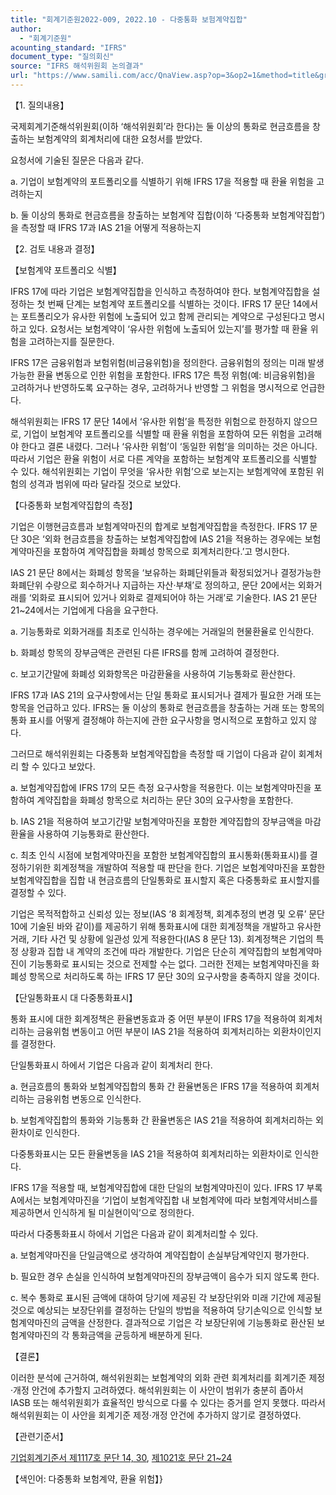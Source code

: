 ```yaml
---
title: "회계기준원2022-009, 2022.10 - 다중통화 보험계약집합"
author:
  - "회계기준원"
acounting_standard: "IFRS"
document_type: "질의회신"
source: "IFRS 해석위원회 논의결과"
url: "https://www.samili.com/acc/QnaView.asp?op=3&op2=1&method=title&group=2123-15;1&orgcode=2&searchword=&page=2&code=%ED%9A%8C%EA%B3%84%EA%B8%B0%EC%A4%80%EC%9B%902022%2D009%3A20221031"
---
```

【1. 질의내용】

국제회계기준해석위원회(이하 ‘해석위원회’라 한다)는 둘 이상의 통화로 현금흐름을 창출하는 보험계약의 회계처리에 대한 요청서를 받았다.

  

요청서에 기술된 질문은 다음과 같다.

  

a. 기업이 보험계약의 포트폴리오를 식별하기 위해 IFRS 17을 적용할 때 환율 위험을 고려하는지

b. 둘 이상의 통화로 현금흐름을 창출하는 보험계약 집합(이하 ‘다중통화 보험계약집합’)을 측정할 때 IFRS 17과 IAS 21을 어떻게 적용하는지

  

【2. 검토 내용과 결정】

  

【보험계약 포트폴리오 식별】

IFRS 17에 따라 기업은 보험계약집합을 인식하고 측정하여야 한다. 보험계약집합을 설정하는 첫 번째 단계는 보험계약 포트폴리오를 식별하는 것이다. IFRS 17 문단 14에서는 포트폴리오가 유사한 위험에 노출되어 있고 함께 관리되는 계약으로 구성된다고 명시하고 있다. 요청서는 보험계약이 ‘유사한 위험에 노출되어 있는지’를 평가할 때 환율 위험을 고려하는지를 질문한다.

  

IFRS 17은 금융위험과 보험위험(비금융위험)을 정의한다. 금융위험의 정의는 미래 발생 가능한 환율 변동으로 인한 위험을 포함한다. IFRS 17은 특정 위험(예: 비금융위험)을 고려하거나 반영하도록 요구하는 경우, 고려하거나 반영할 그 위험을 명시적으로 언급한다.

  

해석위원회는 IFRS 17 문단 14에서 ‘유사한 위험’을 특정한 위험으로 한정하지 않으므로, 기업이 보험계약 포트폴리오를 식별할 때 환율 위험을 포함하여 모든 위험을 고려해야 한다고 결론 내렸다. 그러나 ‘유사한 위험’이 ‘동일한 위험’을 의미하는 것은 아니다. 따라서 기업은 환율 위험이 서로 다른 계약을 포함하는 보험계약 포트폴리오를 식별할 수 있다. 해석위원회는 기업이 무엇을 ‘유사한 위험’으로 보는지는 보험계약에 포함된 위험의 성격과 범위에 따라 달라질 것으로 보았다.

  

【다중통화 보험계약집합의 측정】

기업은 이행현금흐름과 보험계약마진의 합계로 보험계약집합을 측정한다. IFRS 17 문단 30은 ‘외화 현금흐름을 창출하는 보험계약집합에 IAS 21을 적용하는 경우에는 보험계약마진을 포함하여 계약집합을 화폐성 항목으로 회계처리한다.’고 명시한다.

  

IAS 21 문단 8에서는 화폐성 항목을 ‘보유하는 화폐단위들과 확정되었거나 결정가능한 화폐단위 수량으로 회수하거나 지급하는 자산·부채’로 정의하고, 문단 20에서는 외화거래를 ‘외화로 표시되어 있거나 외화로 결제되어야 하는 거래’로 기술한다. IAS 21 문단 21~24에서는 기업에게 다음을 요구한다.

  

a. 기능통화로 외화거래를 최초로 인식하는 경우에는 거래일의 현물환율로 인식한다.

b. 화폐성 항목의 장부금액은 관련된 다른 IFRS를 함께 고려하여 결정한다.

c. 보고기간말에 화폐성 외화항목은 마감환율을 사용하여 기능통화로 환산한다.

  

IFRS 17과 IAS 21의 요구사항에서는 단일 통화로 표시되거나 결제가 필요한 거래 또는 항목을 언급하고 있다. IFRS는 둘 이상의 통화로 현금흐름을 창출하는 거래 또는 항목의 통화 표시를 어떻게 결정해야 하는지에 관한 요구사항을 명시적으로 포함하고 있지 않다.

  

그러므로 해석위원회는 다중통화 보험계약집합을 측정할 때 기업이 다음과 같이 회계처리 할 수 있다고 보았다.

  

a. 보험계약집합에 IFRS 17의 모든 측정 요구사항을 적용한다. 이는 보험계약마진을 포함하여 계약집합을 화폐성 항목으로 처리하는 문단 30의 요구사항을 포함한다.

b. IAS 21을 적용하여 보고기간말 보험계약마진을 포함한 계약집합의 장부금액을 마감환율을 사용하여 기능통화로 환산한다.

c. 최초 인식 시점에 보험계약마진을 포함한 보험계약집합의 표시통화(통화표시)를 결정하기위한 회계정책을 개발하여 적용할 때 판단을 한다. 기업은 보험계약마진을 포함한 보험계약집합을 집합 내 현금흐름의 단일통화로 표시할지 혹은 다중통화로 표시할지를 결정할 수 있다.

  

기업은 목적적합하고 신뢰성 있는 정보(IAS ‘8 회계정책, 회계추정의 변경 및 오류’ 문단 10에 기술된 바와 같이)를 제공하기 위해 통화표시에 대한 회계정책을 개발하고 유사한 거래, 기타 사건 및 상황에 일관성 있게 적용한다(IAS 8 문단 13). 회계정책은 기업의 특정 상황과 집합 내 계약의 조건에 따라 개발한다. 기업은 단순히 계약집합의 보험계약마진이 기능통화로 표시되는 것으로 전제할 수는 없다. 그러한 전제는 보험계약마진을 화폐성 항목으로 처리하도록 하는 IFRS 17 문단 30의 요구사항을 충족하지 않을 것이다.

  

【단일통화표시 대 다중통화표시】

통화 표시에 대한 회계정책은 환율변동효과 중 어떤 부분이 IFRS 17을 적용하여 회계처리하는 금융위험 변동이고 어떤 부분이 IAS 21을 적용하여 회계처리하는 외환차이인지를 결정한다.

  

단일통화표시 하에서 기업은 다음과 같이 회계처리 한다.

  

a. 현금흐름의 통화와 보험계약집합의 통화 간 환율변동은 IFRS 17을 적용하여 회계처리하는 금융위험 변동으로 인식한다.

b. 보험계약집합의 통화와 기능통화 간 환율변동은 IAS 21을 적용하여 회계처리하는 외환차이로 인식한다.

  

다중통화표시는 모든 환율변동을 IAS 21을 적용하여 회계처리하는 외환차이로 인식한다.

  

IFRS 17을 적용할 때, 보험계약집합에 대한 단일의 보험계약마진이 있다. IFRS 17 부록 A에서는 보험계약마진을 ‘기업이 보험계약집합 내 보험계약에 따라 보험계약서비스를 제공하면서 인식하게 될 미실현이익’으로 정의한다.

  

따라서 다중통화표시 하에서 기업은 다음과 같이 회계처리할 수 있다.

  

a. 보험계약마진을 단일금액으로 생각하여 계약집합이 손실부담계약인지 평가한다.

b. 필요한 경우 손실을 인식하여 보험계약마진의 장부금액이 음수가 되지 않도록 한다.

c. 복수 통화로 표시된 금액에 대하여 당기에 제공된 각 보장단위와 미래 기간에 제공될 것으로 예상되는 보장단위를 결정하는 단일의 방법을 적용하여 당기손익으로 인식할 보험계약마진의 금액을 산정한다. 결과적으로 기업은 각 보장단위에 기능통화로 환산된 보험계약마진의 각 통화금액을 균등하게 배분하게 된다.

  

【결론】

이러한 분석에 근거하여, 해석위원회는 보험계약의 외화 관련 회계처리를 회계기준 제정·개정 안건에 추가할지 고려하였다. 해석위원회는 이 사안이 범위가 충분히 좁아서 IASB 또는 해석위원회가 효율적인 방식으로 다룰 수 있다는 증거를 얻지 못했다. 따라서 해석위원회는 이 사안을 회계기준 제정·개정 안건에 추가하지 않기로 결정하였다.

  

【관련기준서】

[기업회계기준서 제1117호 문단 14, 30](https://www.samili.com/acc/), [제1021호 문단 21~24](https://www.samili.com/acc/)

【색인어: 다중통화 보험계약, 환율 위험】}